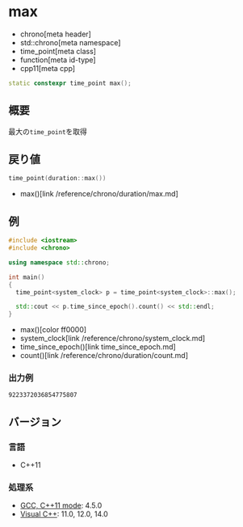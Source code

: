 # max
* chrono[meta header]
* std::chrono[meta namespace]
* time_point[meta class]
* function[meta id-type]
* cpp11[meta cpp]

```cpp
static constexpr time_point max();
```

## 概要
最大の`time_point`を取得


## 戻り値
```cpp
time_point(duration::max())
```
* max()[link /reference/chrono/duration/max.md]


## 例
```cpp example
#include <iostream>
#include <chrono>

using namespace std::chrono;

int main()
{
  time_point<system_clock> p = time_point<system_clock>::max();

  std::cout << p.time_since_epoch().count() << std::endl;
}
```
* max()[color ff0000]
* system_clock[link /reference/chrono/system_clock.md]
* time_since_epoch()[link time_since_epoch.md]
* count()[link /reference/chrono/duration/count.md]

### 出力例
```
9223372036854775807
```

## バージョン
### 言語
- C++11

### 処理系
- [GCC, C++11 mode](/implementation.md#gcc): 4.5.0
- [Visual C++](/implementation.md#visual_cpp): 11.0, 12.0, 14.0
